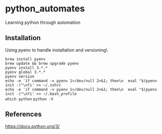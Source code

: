 # python_automates

Learning python through automation

## Installation

Using pyenv to handle installation and versioning\

`brew install pyenv`\
`brew update && brew upgrade pyenv`\
`pyenv install 3.*.*`\
`pyenv global 3.*.*`\
`pyenv version`\
`echo -e 'if command -v pyenv 1>/dev/null 2>&1; then\n  eval "$(pyenv init -)"\nfi' >> ~/.zshrc`\
`echo -e 'if command -v pyenv 1>/dev/null 2>&1; then\n  eval "$(pyenv init -)"\nfi' >> ~/.bash_profile`\
`which python`
`python -V`

## References

<https://docs.python.org/3/>

